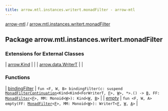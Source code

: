 ```yaml
---
title: arrow.mtl.instances.writert.monadFilter - arrow-mtl
---
```


[arrow-mtl](../index.html) / [arrow.mtl.instances.writert.monadFilter](./index.html)

## Package arrow.mtl.instances.writert.monadFilter

### Extensions for External Classes

| [arrow.Kind](arrow.-kind/index.html) |  |
| [arrow.data.WriterT](arrow.data.-writer-t/index.html) |  |

### Functions

| [bindingFilter](binding-filter.html) | `fun <F, W, B> bindingFilter(c: suspend `[`MonadFilterContinuation`](../arrow.mtl.typeclasses/-monad-filter-continuation/index.html)`<Kind<Kind<ForWriterT, `[`F`](binding-filter.html#F)`>, `[`W`](binding-filter.html#W)`>, *>.() -> `[`B`](binding-filter.html#B)`, FF: `[`MonadFilter`](../arrow.mtl.typeclasses/-monad-filter/index.html)`<`[`F`](binding-filter.html#F)`>, MM: Monoid<`[`W`](binding-filter.html#W)`>): Kind<`[`W`](binding-filter.html#W)`, `[`B`](binding-filter.html#B)`>` |
| [empty](empty.html) | `fun <F, W, A> empty(FF: `[`MonadFilter`](../arrow.mtl.typeclasses/-monad-filter/index.html)`<`[`F`](empty.html#F)`>, MM: Monoid<`[`W`](empty.html#W)`>): WriterT<`[`F`](empty.html#F)`, `[`W`](empty.html#W)`, `[`A`](empty.html#A)`>` |

